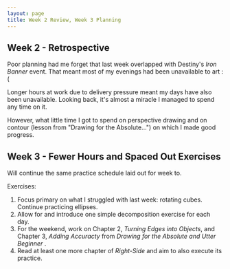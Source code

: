```yaml
---
layout: page
title: Week 2 Review, Week 3 Planning
---
```


## Week 2 - Retrospective

Poor planning had me forget that last week overlapped
with Destiny's *Iron Banner* event. That meant most of my 
evenings had been unavailable to art :(

Longer hours at work due to delivery pressure meant my days
have also been unavailable. Looking back, it's almost a miracle
I managed to spend any time on it.

However, what little time I got to spend on perspective drawing
and on contour (lesson from "Drawing for the Absolute...")
on which I made good progress.


## Week 3 - Fewer Hours and Spaced Out Exercises

Will continue the same practice schedule laid out for week to.

Exercises:

1. Focus primary on what I struggled with last week: rotating cubes.
  Continue practicing ellipses.
2. Allow for and introduce one simple decomposition exercise for each
  day.
3. For the weekend, work on Chapter 2, *Turning Edges into Objects*,
  and Chapter 3, *Adding Accuracty* from *Drawing for the Absolute and Utter Beginner* .
4. Read at least one more chapter of *Right-Side* and aim to also execute 
  its practice.